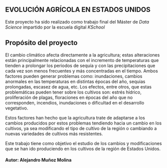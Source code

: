 ## EVOLUCIÓN AGRÍCOLA EN ESTADOS UNIDOS

Este proyecto ha sido realizado como trabajo final del Máster de *Data Science* impartido por la escuela digital *KSchool*

## Propósito del proyecto

El cambio climático afecta directamente a la agricultura; estas alteraciones están principalmente relacionadas con el incremento de temperaturas que tienden a prolongar los periodos de sequía y con las precipitaciones que cada vez son menos frecuentes y más concentradas en el tiempo. Ambos factores pueden generar problemas como: inundaciones, cambios anormales en las temperaturas en distintas épocas del año, sequias prolongadas, escasez de agua, etc. Los efectos, entre otros, que estas problemáticas pueden tener sobre los cultivos son: estrés hídrico, proliferación de plagas, floraciones en épocas del año que no corresponden, incendios, inundaciones o dificultad en el desarrollo vegetativo.

Estos factores han hecho que la agricultura trate de adaptarse a los cambios producidos por estos problemas tendiendo hacia un cambio en los cultivos, ya sea modificando el tipo de cultivo de la región o cambiando a nuevas variedades de cultivos más resistentes. 

Este trabajo tiene como objetivo el estudio de los cambios y modificaciones que se han ido produciendo en los cultivos de la región de Estados Unidos.

#### Autor: Alejandro Muñoz Molina
